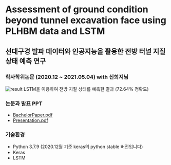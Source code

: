 # Assessment of ground condition beyond tunnel excavation face using PLHBM data and LSTM
## 선대구경 발파 데이터와 인공지능을 활용한 전방 터널 지질 상태 예측 연구
### 학사학위논문 (2020.12 ~ 2021.05.04) with 신희지님

![result](https://github.com/nobel6018/PLHBM_LSTM/blob/main/assets/image/rock_grade_prediction.jpeg?raw=true)
LSTM을 이용하여 전방 지질 상태를 예측한 결과 (72.64% 정확도)

### 논문과 발표 PPT 
- [BachelorPaper.pdf](assets/bachelor_paper/Assessment%20of%20ground%20condition%20beyond%20tunnel%20excavation%20face%20using%20PLHBM%20data%20and%20LSTM.pdf)
- [Presentation.pdf](assets/bachelor_paper/bachlor_paper_presentation_20210319.pdf)

### 기술환경  
- Python 3.7.9 (2020.12월 기준 keras의 python stable 버전입니다)
- Keras
- LSTM
